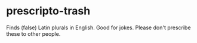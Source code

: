 # prescripto-trash
Finds (false) Latin plurals in English. Good for jokes. Please don't prescribe these to other people.
